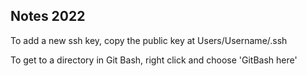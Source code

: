 ## Notes 2022

To add a new ssh key, copy the public key at Users/Username/.ssh

To get to a directory in Git Bash, right click and choose 'GitBash here'
